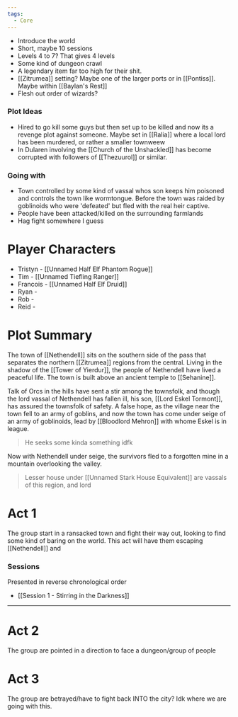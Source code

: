 ```yaml
---
tags:
  - Core
---
```

- Introduce the world
- Short, maybe 10 sessions
- Levels 4 to 7? That gives 4 levels
- Some kind of dungeon crawl
- A legendary item far too high for their shit.
- [[Zitrumea]] setting? Maybe one of the larger ports or in [[Pontiss]]. Maybe within [[Baylan's Rest]]
- Flesh out order of wizards?

### Plot Ideas
- Hired to go kill some guys but then set up to be killed and now its a revenge plot against someone. Maybe set in [[Ralia]] where a local lord has been murdered, or rather a smaller townweew
- In Dularen involving the [[Church of the Unshackled]] has become corrupted with followers of [[Thezuurol]] or similar.
### Going with
- Town controlled by some kind of vassal whos son keeps him poisoned and controls the town like wormtongue. Before the town was raided by goblinoids who were 'defeated' but fled with the real heir captive.
- People have been attacked/killed on the surrounding farmlands
- Hag fight somewhere I guess

# Player Characters

- Tristyn - [[Unnamed Half Elf Phantom Rogue]]
- Tim - [[Unnamed Tiefling Ranger]]
- Francois - [[Unnamed Half Elf Druid]]
- Ryan - 
- Rob -
- Reid - 

# Plot Summary
The town of [[Nethendell]] sits on the southern side of the pass that separates the northern [[Zitrumea]] regions from the central. Living in the shadow of the [[Tower of Yierdur]], the people of Nethendell have lived a peaceful life. The town is built above an ancient temple to [[Sehanine]].

Talk of Orcs in the hills have sent a stir among the townsfolk, and though the lord vassal of Nethendell has fallen ill, his son, [[Lord Eskel Tormont]], has assured the townsfolk of safety. A false hope, as the village near the town fell to an army of goblins, and now the town has come under seige of an army of goblinoids, lead by [[Bloodlord Mehron]] with whome Eskel is in league.  

> He seeks some kinda something idfk

Now with Nethendell under seige, the survivors fled to a forgotten mine in a mountain overlooking the valley.

> Lesser house under [[Unnamed Stark House Equivalent]] are vassals of this region, and lord 

# Act 1
The group start in a ransacked town and fight their way out, looking to find some kind of baring on the world. This act will have them escaping [[Nethendell]] and 

### Sessions
Presented in reverse chronological order
- [[Session 1 - Stirring in the Darkness]]

---
# Act 2
The group are pointed in a direction to face a dungeon/group of people

# Act 3
The group are betrayed/have to fight back INTO the city? Idk where we are going with this.